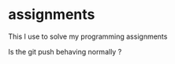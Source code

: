 assignments
===========

This I use to solve my programming assignments

Is the git push behaving normally ?
